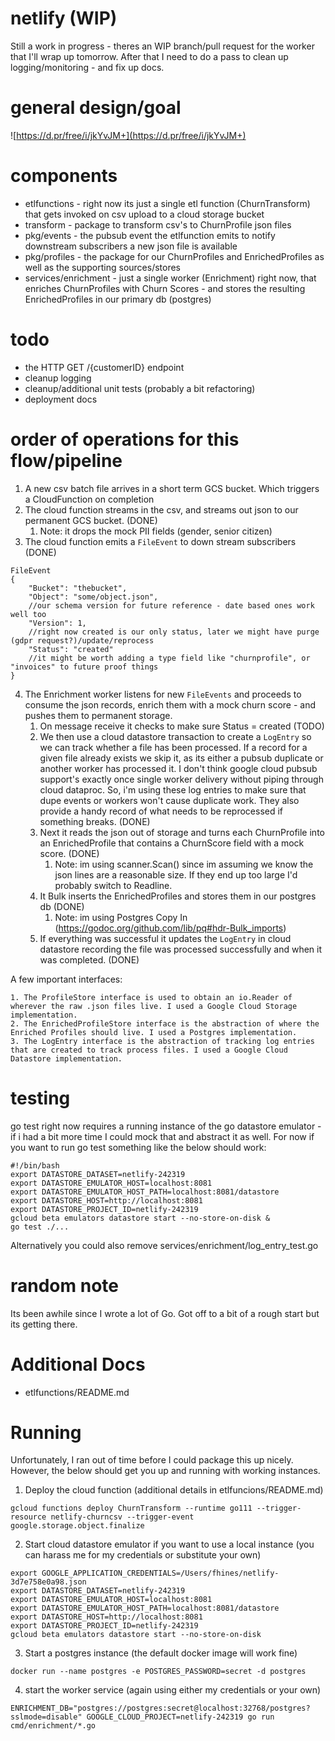 # netlify (WIP)

Still a work in progress - theres an WIP branch/pull request for the worker that I'll wrap up tomorrow. After that I need to do a pass to clean up logging/monitoring - and fix up docs. 

# general design/goal

![https://d.pr/free/i/jkYvJM+](https://d.pr/free/i/jkYvJM+)

# components

* etlfunctions - right now its just a single etl function (ChurnTransform) that gets invoked on csv upload to a cloud storage bucket
* transform - package to transform csv's to ChurnProfile json files
* pkg/events - the pubsub event the etlfunction emits to notify downstream subscribers a new json file is available
* pkg/profiles - the package for our ChurnProfiles and EnrichedProfiles as well as the supporting sources/stores
* services/enrichment - just a single worker (Enrichment) right now, that enriches ChurnProfiles with Churn Scores - and stores the resulting EnrichedProfiles in our primary db (postgres)

# todo

- the HTTP GET /{customerID} endpoint
- cleanup logging
- cleanup/additional unit tests (probably a bit refactoring)
- deployment docs

# order of operations for this flow/pipeline

1. A new csv batch file arrives in a short term GCS bucket. Which triggers a CloudFunction on completion
2. The cloud function streams in the csv, and streams out json to our permanent GCS bucket. (DONE)
    1. Note: it drops the mock PII fields (gender, senior citizen)
3. The cloud function emits a `FileEvent` to down stream subscribers (DONE)

```
FileEvent
{
    "Bucket": "thebucket",
    "Object": "some/object.json",
    //our schema version for future reference - date based ones work well too
    "Version": 1,
    //right now created is our only status, later we might have purge (gdpr request?)/update/reprocess
    "Status": "created"
    //it might be worth adding a type field like "churnprofile", or "invoices" to future proof things
}
```

4. The Enrichment worker listens for new `FileEvents` and proceeds to consume the json records, enrich them with a mock churn score - and pushes them to permanent storage.
    1. On message receive it checks to make sure Status = created (TODO)
    2. We then use a cloud datastore transaction to create a `LogEntry` so we can track whether a file has been processed. If a record for a given file already exists we skip it, as its either a pubsub duplicate or another worker has processed it. I don't think google cloud pubsub support's exactly once single worker delivery without piping through cloud dataproc. So, i'm using these log entries to make sure that dupe events or workers won't cause duplicate work. They also provide a handy record of what needs to be reprocessed if something breaks. (DONE)
    3. Next it reads the json out of storage and turns each ChurnProfile into an EnrichedProfile that contains a ChurnScore field with a mock score. (DONE)
        1. Note: im using scanner.Scan() since im assuming we know the json lines are a reasonable size. If they end up too large I'd probably switch to Readline.
    4. It Bulk inserts the EnrichedProfiles and stores them in our postgres db (DONE)
        1. Note: im using Postgres Copy In (https://godoc.org/github.com/lib/pq#hdr-Bulk_imports)
    5. If everything was successful it updates the `LogEntry` in cloud datastore recording the file was processed successfully and when it was completed. (DONE)

A few important interfaces:

    1. The ProfileStore interface is used to obtain an io.Reader of wherever the raw .json files live. I used a Google Cloud Storage implementation.
    2. The EnrichedProfileStore interface is the abstraction of where the Enriched Profiles should live. I used a Postgres implementation.
    3. The LogEntry interface is the abstraction of tracking log entries that are created to track process files. I used a Google Cloud Datastore implementation.

# testing

go test right now requires a running instance of the go datastore emulator - if i had a bit more time I could mock that and abstract it as well. For now if you want to run go test something like the below should work:

```
#!/bin/bash
export DATASTORE_DATASET=netlify-242319
export DATASTORE_EMULATOR_HOST=localhost:8081
export DATASTORE_EMULATOR_HOST_PATH=localhost:8081/datastore
export DATASTORE_HOST=http://localhost:8081
export DATASTORE_PROJECT_ID=netlify-242319
gcloud beta emulators datastore start --no-store-on-disk &
go test ./...
```

Alternatively you could also remove services/enrichment/log_entry_test.go

# random note

Its been awhile since I wrote a lot of Go. Got off to a bit of a rough start but its getting there.

# Additional Docs

- etlfunctions/README.md

# Running

Unfortunately, I ran out of time before I could package this up nicely. However, the below should get you up and running with working instances.

1. Deploy the cloud function (additional details in etlfuncions/README.md)

```
gcloud functions deploy ChurnTransform --runtime go111 --trigger-resource netlify-churncsv --trigger-event google.storage.object.finalize
```

2. Start cloud datastore emulator if you want to use a local instance (you can harass me for my credentials or substitute your own)

```
export GOOGLE_APPLICATION_CREDENTIALS=/Users/fhines/netlify-3d7e758e0a98.json
export DATASTORE_DATASET=netlify-242319
export DATASTORE_EMULATOR_HOST=localhost:8081
export DATASTORE_EMULATOR_HOST_PATH=localhost:8081/datastore
export DATASTORE_HOST=http://localhost:8081
export DATASTORE_PROJECT_ID=netlify-242319
gcloud beta emulators datastore start --no-store-on-disk
```

3. Start a postgres instance (the default docker image will work fine)

```
docker run --name postgres -e POSTGRES_PASSWORD=secret -d postgres
```

4. start the worker service (again using either my credentials or your own)

```
ENRICHMENT_DB="postgres://postgres:secret@localhost:32768/postgres?sslmode=disable" GOOGLE_CLOUD_PROJECT=netlify-242319 go run cmd/enrichment/*.go
```



